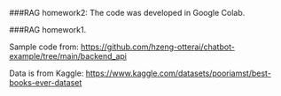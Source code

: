 ###RAG homework2:
The code was developed in Google Colab.

###RAG homework1. 

Sample code from: https://github.com/hzeng-otterai/chatbot-example/tree/main/backend_api

Data is from Kaggle: https://www.kaggle.com/datasets/pooriamst/best-books-ever-dataset
